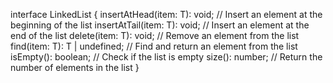 interface LinkedList<T> {
insertAtHead(item: T): void;   // Insert an element at the beginning of the list
insertAtTail(item: T): void;   // Insert an element at the end of the list
delete(item: T): void;         // Remove an element from the list
find(item: T): T | undefined;  // Find and return an element from the list
isEmpty(): boolean;            // Check if the list is empty
size(): number;                // Return the number of elements in the list
}